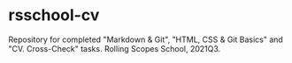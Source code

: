 # rsschool-cv
Repository for completed "Markdown &amp; Git", "HTML, CSS &amp; Git Basics" and "CV. Cross-Check" tasks. Rolling Scopes School, 2021Q3.
